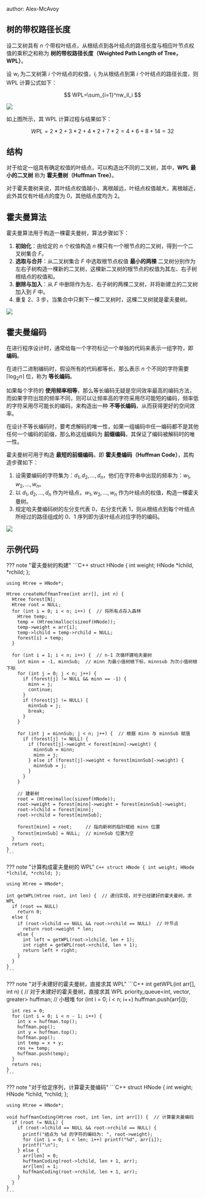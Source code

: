 author: Alex-McAvoy

## 树的带权路径长度

设二叉树具有 $n$ 个带权叶结点，从根结点到各叶结点的路径长度与相应叶节点权值的乘积之和称为 **树的带权路径长度（Weighted Path Length of Tree，WPL）**。

设 $w_i$ 为二叉树第 $i$ 个叶结点的权值，$l_i$ 为从根结点到第 $i$ 个叶结点的路径长度，则 WPL 计算公式如下：

$$
WPL=\sum_{i=1}^nw_il_i
$$

![](./images/huffman-tree-1.png)

如上图所示，其 WPL 计算过程与结果如下：

$$
WPL=2*2+3*2+4*2+7*2=4+6+8+14=32
$$

## 结构

对于给定一组具有确定权值的叶结点，可以构造出不同的二叉树，其中，**WPL 最小的二叉树** 称为 **霍夫曼树（Huffman Tree）**。

对于霍夫曼树来说，其叶结点权值越小，离根越远，叶结点权值越大，离根越近，此外其仅有叶结点的度为 $0$，其他结点度均为 $2$。

## 霍夫曼算法

霍夫曼算法用于构造一棵霍夫曼树，算法步骤如下：

1.  **初始化**：由给定的 $n$ 个权值构造 $n$ 棵只有一个根节点的二叉树，得到一个二叉树集合 $F$。
2.  **选取与合并**：从二叉树集合 $F$ 中选取根节点权值 **最小的两棵** 二叉树分别作为左右子树构造一棵新的二叉树，这棵新二叉树的根节点的权值为其左、右子树根结点的权值和。
3.  **删除与加入**：从 $F$ 中删除作为左、右子树的两棵二叉树，并将新建立的二叉树加入到 $F$ 中。
4.  重复 2、3 步，当集合中只剩下一棵二叉树时，这棵二叉树就是霍夫曼树。

![](./images/huffman-tree-2.png)

## 霍夫曼编码

在进行程序设计时，通常给每一个字符标记一个单独的代码来表示一组字符，即 **编码**。

在进行二进制编码时，假设所有的代码都等长，那么表示 $n$ 个不同的字符需要 $\left \lceil \log_2 n \right \rceil$ 位，称为 **等长编码**。

如果每个字符的 **使用频率相等**，那么等长编码无疑是空间效率最高的编码方法，而如果字符出现的频率不同，则可以让频率高的字符采用尽可能短的编码，频率低的字符采用尽可能长的编码，来构造出一种 **不等长编码**，从而获得更好的空间效率。

在设计不等长编码时，要考虑解码的唯一性，如果一组编码中任一编码都不是其他任何一个编码的前缀，那么称这组编码为 **前缀编码**，其保证了编码被解码时的唯一性。

霍夫曼树可用于构造 **最短的前缀编码**，即 **霍夫曼编码（Huffman Code）**，其构造步骤如下：

1.  设需要编码的字符集为：$d_1,d_2,\dots,d_n$，他们在字符串中出现的频率为：$w_1,w_2,\dots,w_n$。
2.  以 $d_1,d_2,\dots,d_n$ 作为叶结点，$w_1,w_2,\dots,w_n$ 作为叶结点的权值，构造一棵霍夫曼树。
3.  规定哈夫曼编码树的左分支代表 $0$，右分支代表 $1$，则从根结点到每个叶结点所经过的路径组成的 $0$、$1$ 序列即为该叶结点对应字符的编码。

![](./images/huffman-tree-3.png)

## 示例代码

??? note "霍夫曼树的构建"
    ```C++
    struct HNode {
      int weight;
      HNode *lchild, *rchild;
    };
    
    using Htree = HNode*;
    
    Htree createHuffmanTree(int arr[], int n) {
      Htree forest[N];
      Htree root = NULL;
      for (int i = 0; i < n; i++) {  // 将所有点存入森林
        Htree temp;
        temp = (Htree)malloc(sizeof(HNode));
        temp->weight = arr[i];
        temp->lchild = temp->rchild = NULL;
        forest[i] = temp;
      }
    
      for (int i = 1; i < n; i++) {  // n-1 次循环建哈夫曼树
        int minn = -1, minnSub;  // minn 为最小值树根下标，minnsub 为次小值树根下标
        for (int j = 0; j < n; j++) {
          if (forest[j] != NULL && minn == -1) {
            minn = j;
            continue;
          }
          if (forest[j] != NULL) {
            minnSub = j;
            break;
          }
        }
    
        for (int j = minnSub; j < n; j++) {  // 根据 minn 与 minnSub 赋值
          if (forest[j] != NULL) {
            if (forest[j]->weight < forest[minn]->weight) {
              minnSub = minn;
              minn = j;
            } else if (forest[j]->weight < forest[minnSub]->weight) {
              minnSub = j;
            }
          }
        }
    
        // 建新树
        root = (Htree)malloc(sizeof(HNode));
        root->weight = forest[minn]->weight + forest[minnSub]->weight;
        root->lchild = forest[minn];
        root->rchild = forest[minnSub];
    
        forest[minn] = root;     // 指向新树的指针赋给 minn 位置
        forest[minnSub] = NULL;  // minnSub 位置为空
      }
      return root;
    }
    ```

??? note "计算构成霍夫曼树的 WPL"
    ```C++
    struct HNode {
      int weight;
      HNode *lchild, *rchild;
    };
    ```

    using Htree = HNode*;

    int getWPL(Htree root, int len) {  // 递归实现，对于已经建好的霍夫曼树，求 WPL
      if (root == NULL)
        return 0;
      else {
        if (root->lchild == NULL && root->rchild == NULL)  // 叶节点
          return root->weight * len;
        else {
          int left = getWPL(root->lchild, len + 1);
          int right = getWPL(root->rchild, len + 1);
          return left + right;
        }
      }
    }
    ```

??? note "对于未建好的霍夫曼树，直接求其 WPL"
    ```C++
    int getWPL(int arr[], int n) {  // 对于未建好的霍夫曼树，直接求其 WPL
      priority_queue<int, vector<int>, greater<int>> huffman;  // 小根堆
      for (int i = 0; i < n; i++) huffman.push(arr[i]);
    
      int res = 0;
      for (int i = 0; i < n - 1; i++) {
        int x = huffman.top();
        huffman.pop();
        int y = huffman.top();
        huffman.pop();
        int temp = x + y;
        res += temp;
        huffman.push(temp);
      }
      return res;
    }
    ```

??? note "对于给定序列，计算霍夫曼编码"
    ```C++
    struct HNode {
      int weight;
      HNode *lchild, *rchild;
    };
    
    using Htree = HNode*;
    
    void huffmanCoding(Htree root, int len, int arr[]) {  // 计算霍夫曼编码
      if (root != NULL) {
        if (root->lchild == NULL && root->rchild == NULL) {
          printf("结点为 %d 的字符的编码为: ", root->weight);
          for (int i = 0; i < len; i++) printf("%d", arr[i]);
          printf("\n");
        } else {
          arr[len] = 0;
          huffmanCoding(root->lchild, len + 1, arr);
          arr[len] = 1;
          huffmanCoding(root->rchild, len + 1, arr);
        }
      }
    }
    ```
